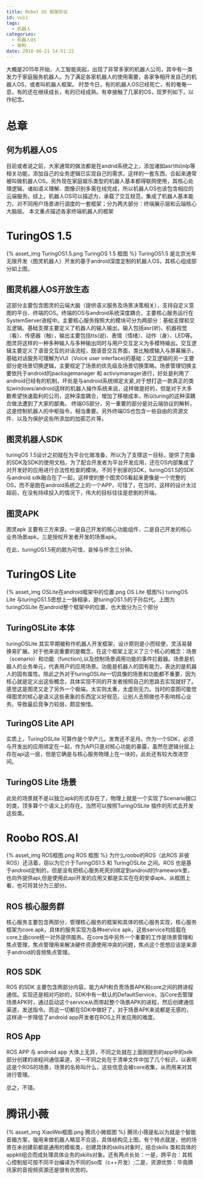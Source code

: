 ```yaml
---
title: Robot OS 框架杂谈
id: vui1
tags:
  - 机器人
categories:
  - 机器人OS
  - 架构
date: 2018-06-21 14:51:22
---
```


大概是2015年开始，人工智能突起，出现了非常多家的机器人公司，其中有一类发力于家庭服务机器人。为了满足各家机器人的使用需要，各家争相开发自己的机器人OS，或者叫机器人框架。
时至今日，有的机器人OS已经死亡，有的奄奄一息，有的还在继续成长，有的已经成熟。有幸接触了几家的OS，现罗列如下，以作纪念。
<!--more-->
# 总章
## 何为机器人OS
目前或者说之前，大家通常的做法都是在andrid系统之上，添加诸如asr\tts\nlp等相关功能，添加自己的业务逻辑已实现自己的需求，这样的一套东西，合起来通常被叫做机器人OS。另外现在家庭娱乐类型的机器人基本都得联网使用，其核心处理逻辑，诸如语义理解、图像识别多需在线完成，所以机器人OS也该包含相应的云端服务。综上，机器人OS可以描述为，承载了交互规范，集成了机器人基本能力，对不同用户场景进行调度的一套框架；分为两大部分：终端展示层和云端核心大脑层。
本文重点描述各家终端机器人的框架
# TuringOS 1.5
{% asset_img TuringOS1.5.png  TuringOS 1.5 框图 %}
TuringOS1.5 是北京光年无限开发（图灵机器人）开发的基于android深度定制的机器人OS，其核心组成部分如上图。
## 图灵机器人OS开放生态
这部分主要包含图灵的云端大脑（提供语义服务及场景决策相关），支持自定义意图的平台、终端的OS。终端的OS与android系统深度耦合，主要核心服务运行在SystemServer进程中。主要核心服务按照大的模块可分为两部分：基础支撑和交互逻辑。基础支撑主要定义了机器人的输入输出，输入包括asr(听)、机器视觉（看）、传感器（触），输出主要包括tts(说)、表情（情绪）、动作（身）、LED等。图灵将这样的一种多种输入与多种输出同时与用户交互定义为多模特输出。交互逻辑主要定义了语音交互的对话流程，既语音交互界面，类比触摸输入与屏幕展示，基础对话服务可理解为VUI（Voice user interface)的基础；交互逻辑的另一主要部分是场景切换逻辑，主要规定了场景的优先级及场景切换策略。场景管理切换主要依托于android的packagemanager 和 activiymanager进行，好处是利用了android已经有的机制，坏处是与android系统绑定太紧,对于想打造一款真正的类似windows/android这样的机器人操作系统来说，这样做是好的，但是对于大多数希望快速盈利的公司，这种深度耦合，增加了移植成本，所以turing的这种深耦合做法遭到了大家的鄙夷。
终端OS部分，另一重要的部分是对云端协议的解析，这是控制机器人的中枢指令，相当重要。另外终端OS也包含一些自由的资源文件、以及为保护这些所添加的加密芯片等。
## 图灵机器人SDK
turingOS 1.5设计之初就在为平台化做准备，所以为了支撑这一目标，提供了完备的SDK及SDK的使用文档，为了配合开发者为平台开发应用，还在OS内部集成了对开发好的应用进行合法性检查的模块。不同于别家的SDK，turingOS1.5的SDK 与android sdk融合在了一起，这样使的整个图灵OS看起来更像是一个完整的OS，而不是跑在android系统之上的一个APP，可惜了，在当时，这样的设计太过超前，在没有持续投入的情况下，伟大的目标往往是悲剧的开端。
## 图灵APK
图灵apk 主要有三方来源，一是自己开发的核心功能组件，二是自己开发的核心业务场景apk，三是授权开发者开发的场景apk。

在此，turingOS1.5死的颇为可惜，哀悼与怀念三分钟。
# TuringOS Lite
{% asset_img OSLite在android框架中的位置.png OS Lite 框图%}
turingOS Lite 与turingOS1.5思想上一脉相承，是turingOS1.5的子孙后代。上图为turingOSLite 在android整个框架中的位置，也大致分为三个部分
## TuringOSLite 本体
turingOSLite 其实早期被称作机器人开发框架，设计原则是小而轻便，灵活易替换易扩展。对于他来说重要的是概念，在这个框架上定义了三个核心的概念：场景（scenario）和功能（function),以及控制场景调用功能的事件拦截器。场景是机器人的业务单元，代表用户的应用场景。功能是机器人的固有能力，表达的是机器人的固有属性。除此之外对于turingOSLite一切具像的场景和功能都不重要，因为核心就是定义出这些概念，具体实现不同的开发者按照自己的思路去实现就好了。感觉这是图灵又走了另外一个极端，太实则太重，太虚则无力。当时的意图可能觉得图灵的核心是语义这些表象的东西定义好规范，让别人去照做也不影响核心业务。导致最后竞争力较弱，颇显惋惜。
## TuringOS Lite API
实质上，TuringOSLite 可算作是个早产儿，发育还不足月。作为一个SDK，必须与开发出的应用绑定在一起，作为API只是对核心功能的暴露，虽然在逻辑分层上存在api这一层，但是它确是与核心服务物理上在一块的，此处还有较大改进空间。
## TuringOS Lite 场景
此处的场景就不是以独立apk的形式存在了，物理上就是一个实现了Scenario接口的类，顶多算个个语义上的存在。当然可以按照TuringOSLite 插件的形式去开发这些类。
# Roobo ROS.AI
{% asset_img ROS框图.png ROS 框图 %}
为什么roobo的ROS（此ROS 非彼ROS）还活着，窃以为它介于TuringOS1.5 和 TuringOSLite 之间。ROS 也是基于android定制的，但是没有把核心服务死死的绑定到android的framework里，也向外提供api,但是使用此api开发的应用又都是实实在在的安卓apk。从框图上看，也可将其分为三部分。
## ROS 核心服务群
核心服务主要包含两部分，管理核心服务的框架和具体的核心服务实现，核心服务框架为core.apk，具体的服务实现为各种service apk，这些service均挂载在core上由core统一对外提供服务。在core当中另外一个重要的工作是场景管理和焦点管理，焦点管理用来解决硬件资源使用冲突的问题，焦点这个思想应该是来源于android的音频焦点管理。
## ROS SDK
ROS 的SDK 主要包含两部分内容，能力API和负责场景APK和core之间的跨进程通信。实现还是相对巧妙的，SDK中有一默认的DefaultService，当Core去管理场景APK时，通过启动这个service从而带起整个场景APK的进程，然后创建通信渠道，发送指令。而这一切都在SDK中做好了，对于场景APK来说都是无感的，这样进一步降低了android app开发者在ROS上开发应用的难度。
## ROS App
ROS APP 与 android app 大体上无异，不同之处就在上面刚提到的app中的sdk部分创建的进程间通信渠道，另一不同之处在于清单文件中加了几个标识，以表明这是个ROS的场景，场景的名称叫什么，这些信息会被core收集，从而用来对其进行管理。

总之，不错。
# 腾讯小薇
{% asset_img XiaoWei框图.png 腾讯小微框图 %}
腾讯小薇是私以为就是个智能音箱方案，强用来做机器人略显不合适，具体结构见上图，有个特点就是，他的场景在未创建前都是通用的模板类，创建具体的skills对象时，结合skills 类和具体的 appkit组合而成处理具体业务的skills对象。还有两点长处：一是，跨平台：其核心控制层可按不同平台编译为不同的so库（c++开发）;二是，资源优势：毕竟腾讯家的音视频资源还是很有优势的。
